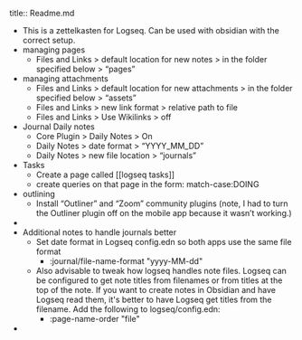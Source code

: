 title:: Readme.md

- This is a zettelkasten for Logseq.  Can be used with obsidian with the correct setup.
- managing pages
	- Files and Links > default location for new notes > in the folder specified below > “pages”
- managing attachments
	- Files and Links > default location for new attachments > in the folder specified below > “assets”
	- Files and Links > new link format > relative path to file
	- Files and Links > Use Wikilinks > off
- Journal Daily notes
	- Core Plugin > Daily Notes > On
	- Daily Notes > date format > “YYYY_MM_DD”
	- Daily Notes > new file location > “journals”
- Tasks
	- Create a page called [[logseq tasks]]
	- create queries on that page in the form:
	        match-case:DOING
- outlining
	- Install “Outliner” and “Zoom” community plugins (note, I had to turn the Outliner plugin off on the mobile app because it wasn’t working.)
-
- Additional notes to handle journals better
	- Set date format in Logseq config.edn so both apps use the same file format
		- :journal/file-name-format "yyyy-MM-dd"
	- Also advisable to tweak how logseq handles note files.  Logseq can be configured to get note titles from filenames or from titles at the top of the note.  If you want to create notes in Obsidian and have Logseq read them, it's better to have Logseq get titles from the filename.  Add the following to logseq/config.edn:
		- :page-name-order "file"
-